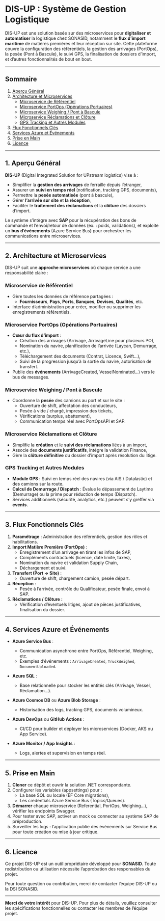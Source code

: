 # DIS-UP : Système de Gestion Logistique

DIS-UP est une solution basée sur des microservices pour **digitaliser et automatiser** la logistique chez SONASID, notamment le **flux d’import maritime** de matières premières et leur réception sur site. Cette plateforme couvre la configuration des référentiels, la gestion des arrivages (PortOps), la pesée (Pont à Bascule), le suivi GPS, la finalisation de dossiers d’import, et d’autres fonctionnalités de bout en bout.

---

## Sommaire

1. [Aperçu Général](#aperçu-général)  
2. [Architecture et Microservices](#architecture-et-microservices)  
   - [Microservice de Référentiel](#microservice-de-référentiel)  
   - [Microservice PortOps (Opérations Portuaires)](#microservice-portops-opérations-portuaires)  
   - [Microservice Weighing / Pont à Bascule](#microservice-weighing--pont-à-bascule)  
   - [Microservice Réclamations et Clôture](#microservice-réclamations-et-clôture)  
   - [GPS Tracking et Autres Modules](#gps-tracking-et-autres-modules)  
3. [Flux Fonctionnels Clés](#flux-fonctionnels-clés)  
4. [Services Azure et Événements](#services-azure-et-événements)  
5. [Prise en Main](#prise-en-main)  
6. [Licence](#licence)

---

## 1. Aperçu Général

**DIS-UP** (Digital Integrated Solution for UPstream logistics) vise à :
- Simplifier la **gestion des arrivages** de ferraille depuis l’étranger,
- Assurer un **suivi en temps réel** (notification, tracking GPS, documents),
- Permettre la **pesée automatisée** (pont à bascule),
- Gérer **l’arrivée sur site** et **la réception**,
- Faciliter le **traitement des réclamations** et la **clôture** des dossiers d’import.

Le système s’intègre avec **SAP** pour la récupération des bons de commande et l’envoi/retour de données (ex. : poids, validations), et exploite un **bus d’événements** (Azure Service Bus) pour orchestrer les communications entre microservices.

---

## 2. Architecture et Microservices

DIS-UP suit une **approche microservices** où chaque service a une responsabilité claire :

### Microservice de Référentiel
- Gère toutes les données de référence partagées :  
  - **Fournisseurs**, **Pays**, **Ports**, **Banques**, **Devises**, **Qualités**, etc.  
- Interface d’administration pour créer, modifier ou supprimer les enregistrements référentiels.

### Microservice PortOps (Opérations Portuaires)
- **Cœur du flux d’import** :  
  - Création des arrivages (Arrivage, ArrivageLine pour plusieurs PO),  
  - Nomination du navire, planification de l’arrivée (Laycan, Demurrage, etc.),  
  - Téléchargement des documents (Contrat, Licence, Swift…),  
  - Suivi de la progression jusqu’à la sortie du navire, autorisation de transfert.
- Publie des **événements** (ArrivageCreated, VesselNominated…) vers le bus de messages.

### Microservice Weighing / Pont à Bascule
- Coordonne la **pesée** des camions au port et sur le site :  
  - Ouverture de shift, affectation des conducteurs,  
  - Pesée à vide / chargé, impression des tickets,  
  - Vérifications (surplus, abattement),  
  - Communication temps réel avec PortOpsAPI et SAP.

### Microservice Réclamations et Clôture
- Simplifie la **création** et le **suivi des réclamations** liées à un import,  
- Associe des **documents justificatifs**, intègre la validation Finance,  
- Gère la **clôture définitive** du dossier d’import après résolution du litige.

### GPS Tracking et Autres Modules
- **Module GPS** : Suivi en temps réel des navires (via AIS / Datalastic) et des camions sur la route.  
- **Calcul de Demurrage / Dispatch** : Évalue le dépassement de Laytime (Demurrage) ou la prime pour réduction de temps (Dispatch).  
- Services additionnels (sécurité, analytics, etc.) peuvent s’y greffer via **events**.

---

## 3. Flux Fonctionnels Clés

1. **Paramétrage** : Administration des référentiels, gestion des rôles et habilitations.  
2. **Import Matière Première (PortOps)** :  
   - Enregistrement d’un arrivage en tirant les infos de SAP,  
   - Compléments contractuels (licence, date limite, taxes),  
   - Nomination du navire et validation Supply Chain,  
   - Déchargement et suivi.  
3. **Transfert (Port → Site)** :  
   - Ouverture de shift, chargement camion, pesée départ.  
4. **Réception** :  
   - Pesée à l’arrivée, contrôle du Qualificateur, pesée finale, envoi à SAP.  
5. **Réclamations / Clôture** :  
   - Vérification d’éventuels litiges, ajout de pièces justificatives, finalisation du dossier.

---

## 4. Services Azure et Événements

- **Azure Service Bus** :   
  - Communication asynchrone entre PortOps, Référentiel, Weighing, etc.  
  - Exemples d’événements : `ArrivageCreated`, `TruckWeighed`, `DocumentUploaded`.

- **Azure SQL** :  
  - Base relationnelle pour stocker les entités clés (Arrivage, Vessel, Réclamation…).  
- **Azure Cosmos DB** ou **Azure Blob Storage** :  
  - Historisation des logs, tracking GPS, documents volumineux.

- **Azure DevOps** ou **GitHub Actions** :  
  - CI/CD pour builder et déployer les microservices (Docker, AKS ou App Service).  
- **Azure Monitor / App Insights** :  
  - Logs, alertes et supervision en temps réel.

---

## 5. Prise en Main

1. **Cloner** ce dépôt et ouvrir la solution .NET correspondante.  
2. Configurer les variables (appsettings) pour :  
   - La base SQL ou locale (EF Core migrations),  
   - Les credentials Azure Service Bus (Topics/Queues).  
3. **Démarrer** chaque microservice (Referential, PortOps, Weighing…), vérifier les endpoints Swagger.  
4. Pour tester avec SAP, activer un mock ou connecter au système SAP de préproduction.  
5. Surveiller les logs : l’application publie des événements sur Service Bus pour toute création ou mise à jour critique.

---

## 6. Licence

Ce projet DIS-UP est un outil propriétaire développé pour **SONASID**. Toute redistribution ou utilisation nécessite l’approbation des responsables du projet.  

Pour toute question ou contribution, merci de contacter l’équipe DIS-UP ou la DSI SONASID.

---

**Merci de votre intérêt** pour DIS-UP. Pour plus de détails, veuillez consulter les spécifications fonctionnelles ou contacter les membres de l’équipe projet.
